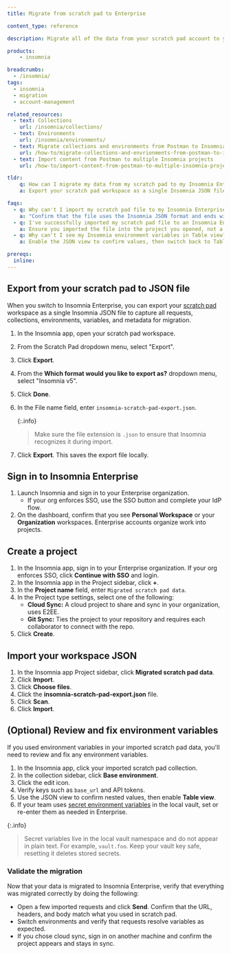 ```yaml
---
title: Migrate from scratch pad to Enterprise

content_type: reference

description: Migrate all of the data from your scratch pad account to your Enterprise account.

products:
    - insomnia

breadcrumbs:
  - /insomnia/
tags:
  - insomnia
  - migration
  - account-management

related_resources:
  - text: Collections
    url: /insomnia/collections/
  - text: Environments
    url: /insomnia/environments/
  - text: Migrate collections and environments from Postman to Insomnia
    url: /how-to/migrate-collections-and-envrionments-from-postman-to-insomnia/
  - text: Import content from Postman to multiple Insomnia projects
    url: /how-to/import-content-from-postman-to-multiple-insomnia-projects/

tldr:
    q: How can I migrate my data from my scratch pad to my Insomnia Enterprise account?
    a: Export your scratch pad workspace as a single Insomnia JSON file, and then import it into your Insomnia Enterprise account as a new project.

faqs:
  - q: Why can't I import my scratch pad file to my Insomnia Enterprise project?
    a: "Confirm that the file uses the Insomnia JSON format and ends with `.json`. Insomnia’s importer expects a supported format. For example: Insomnia JSON, Postman v2, HAR, OpenAPI."
  - q: I've successfully imported my scratch pad file to an Insomnia Enterprise project, but I don’t see items.
    a: Ensure you imported the file into the project you opened, not a different workspace. If needed, re-import into the active project.
  - q: Why can't I see my Insomnia environment variables in Table view?
    a: Enable the JSON view to confirm values, then switch back to Table view. This ensures you see nested or inherited keys in the editor.  

prereqs:
  inline:
---
```


## Export from your scratch pad to JSON file

When you switch to Insomnia Enterprise, you can export your [scratch pad](/insomnia/storage/#scratch-pad) workspace as a single Insomnia JSON file to capture all requests, collections, environments, variables, and metadata for migration.
1. In the Insomnia app, open your scratch pad workspace. 
2. From the Scratch Pad dropdown menu, select "Export".
1. Click **Export**.
3. From the **Which format would you like to export as?** dropdown menu, select "Insomnia v5".
1. Click **Done**.
1. In the File name field, enter `insomnia-scratch-pad-export.json`. 

   {:.info}
   > Make sure the file extension is `.json` to ensure that Insomnia recognizes it during import.
1. Click **Export**. This saves the export file locally.


## Sign in to Insomnia Enterprise
1. Launch Insomnia and sign in to your Enterprise organization.
    - If your org enforces SSO, use the SSO button and complete your IdP flow. 
2. On the dashboard, confirm that you see **Personal Workspace** or your **Organization** workspaces. Enterprise accounts organize work into projects.

## Create a project
1. In the Insomnia app, sign in to your Enterprise organization. 
   If your org enforces SSO, click **Continue with SSO** and login. 
1. In the Insomnia app in the Project sidebar, click **+**.
1. In the **Project name** field, enter `Migrated scratch pad data`. 
1. In the Project type settings, select one of the following:
    * **Cloud Sync:** A cloud project to share and sync in your organization, uses E2EE.
    * **Git Sync:** Ties the project to your repository and requires each collaborator to connect with the repo.
1. Click **Create**.


## Import your workspace JSON
1. In the Insomnia app Project sidebar, click **Migrated scratch pad data**.
1. Click **Import**.
1. Click **Choose files**.
1. Click the **insomnia-scratch-pad-export.json** file.
1. Click **Scan**.
1. Click **Import**.

## (Optional) Review and fix environment variables
If you used environment variables in your imported scratch pad data, you'll need to review and fix any environment variables.

1. In the Insomnia app, click your imported scratch pad collection.
1. In the collection sidebar, click **Base environment**.
1. Click the edit icon.
1. Verify keys such as `base_url` and API tokens. 
1. Use the JSON view to confirm nested values, then enable **Table view**.
3. If your team uses [secret environment variables](/insomnia/environments/#secret-environment-variables) in the local vault, set or re-enter them as needed in Enterprise.

{:.info}
> Secret variables live in the local vault namespace and do not appear in plain text. For example, `vault.foo`. Keep your vault key safe, resetting it deletes stored secrets.

### Validate the migration
Now that your data is migrated to Insomnia Enterprise, verify that everything was migrated correctly by doing the following:
- Open a few imported requests and click **Send**. Confirm that the URL, headers, and body match what you used in scratch pad.
- Switch environments and verify that requests resolve variables as expected.
- If you chose cloud sync, sign in on another machine and confirm the project appears and stays in sync.
